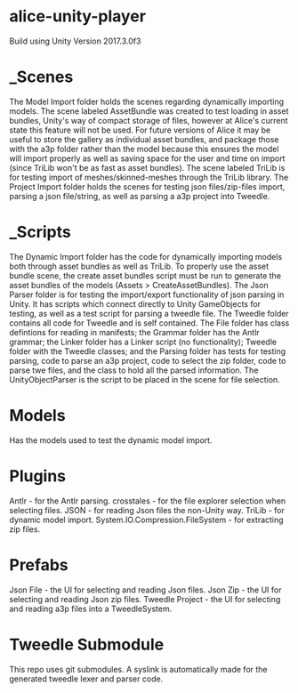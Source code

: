# alice-unity-player
Build using Unity Version 2017.3.0f3
# _Scenes
The Model Import folder holds the scenes regarding dynamically importing models. The scene labeled AssetBundle was created to test loading in asset bundles, Unity's way of compact storage of files, however at Alice's current state this feature will not be used. For future versions of Alice it may be useful to store the gallery as individual asset bundles, and package those with the a3p folder rather than the model because this ensures the model will import properly as well as saving space for the user and time on import (since TriLib won't be as fast as asset bundles). The scene labeled TriLib is for testing import of meshes/skinned-meshes through the TriLib library.
The Project Import folder holds the scenes for testing json files/zip-files import, parsing a json file/string, as well as parsing a a3p project into Tweedle.
# _Scripts
The Dynamic Import folder has the code for dynamically importing models both through asset bundles as well as TriLib. To properly use the asset bundle scene, the create asset bundles script must be run to generate the asset bundles of the models (Assets > CreateAssetBundles).
The Json Parser folder is for testing the import/export functionality of json parsing in Unity. It has scripts which connect directly to Unity GameObjects for testing, as well as a test script for parsing a tweedle file.
The Tweedle folder contains all code for Tweedle and is self contained. The File folder has class defintions for reading in manifests; the Grammar folder has the Antlr grammar; the Linker folder has a Linker script (no functionality); Tweedle folder with the Tweedle classes; and the Parsing folder has tests for testing parsing, code to parse an a3p project, code to select the zip folder, code to parse twe files, and the class to hold all the parsed information. The UnityObjectParser is the script to be placed in the scene for file selection.
# Models
Has the models used to test the dynamic model import.
# Plugins
Antlr - for the Antlr parsing.
crosstales - for the file explorer selection when selecting files.
JSON - for reading Json files the non-Unity way.
TriLib - for dynamic model import.
System.IO.Compression.FileSystem - for extracting zip files.
# Prefabs
Json File - the UI for selecting and reading Json files.
Json Zip - the UI for selecting and reading Json zip files.
Tweedle Project - the UI for selecting and reading a3p files into a TweedleSystem.

# Tweedle Submodule
This repo uses git submodules. A syslink is automatically made for the generated tweedle lexer and parser code.
